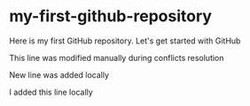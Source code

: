 # my-first-github-repository
Here is my first GitHub repository. Let's get started with GitHub

This line was modified manually during conflicts resolution

New line was added locally

I added this line locally